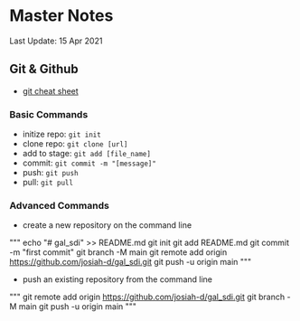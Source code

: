 # Master Notes

Last Update: 15 Apr 2021

## Git & Github

* [git cheat sheet](https://education.github.com/git-cheat-sheet-education.pdf)

### Basic Commands

* initize repo: `git init`
* clone repo: `git clone [url]`
* add to stage: `git add [file_name]`
* commit: `git commit -m "[message]"`
* push: `git push`
* pull: `git pull`

### Advanced Commands

* create a new repository on the command line

"""
    echo "# gal_sdi" >> README.md
    git init
    git add README.md
    git commit -m "first commit"
    git branch -M main
    git remote add origin https://github.com/josiah-d/gal_sdi.git
    git push -u origin main
"""

* push an existing repository from the command line

"""
    git remote add origin https://github.com/josiah-d/gal_sdi.git
    git branch -M main
    git push -u origin main
"""